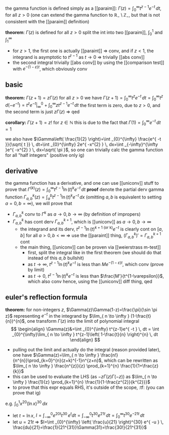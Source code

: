 the gamma function is defined simply as a [[paraim]]: $\Gamma(z)=\int _{0}^{\infty} t^{z-1}e^{ -t } \, dt$, for all $z>0$ (one can extend the gamma function to $\mathbb{R}_{-}\setminus \mathbb{Z}_{-}$, but that is not consistent with the [[paraim]] definition)

**theorem**: $\Gamma(z)$ is defined for all $z > 0$
split the int into two [[paraim]], $\int _{0}^{1}$ and $\int _{1}^{\infty}$
- for $z>1$, the first one is actually [[paraint]] => conv, and if $z<1$, the integrand is asymptotic to $t^{z-1}$ as $t\to 0$ => trivially [[abs conv]]
- the second integral trivially [[abs conv]] by using the [[comparison test]] with $e^{ -(1-\varepsilon)t }$, which obviously conv

## basic

**theorem:** $\Gamma(z+1)=z\Gamma(z)$ for all $z>0$
we have $\Gamma(z+1)=\int _{0}^{\infty} t^{z}e^{ -t } \, dt=\int _{0}^{\infty}t^{z}\,d(-e^{ -t })=t^{z}e^{ -t }|_{\infty}^{0}+\int _{0}^{\infty} zt^{z-1}e^{ -t } \, dt$
the first term is zero, due to $z>0$, and the second term is just $z\Gamma(z)$ => qed

**corollary:** $\Gamma(z+1)=z!$ for $z\in \mathbb{N}$
this is due to the fact that $\Gamma(1)=\int _{0}^{\infty} e^{ -t } \, dt=1$

we also have $\Gamma\left( \frac{1}{2} \right)=\int _{0}^{\infty} \frac{e^{ -t }}{\sqrt{ t }} \, dt=\int _{0}^{\infty} 2e^{ -x^{2} } \, dx=\int _{-\infty}^{\infty }e^{ -x^{2} } \, dx=\sqrt{ \pi }$, so one can trivially calc the gamma function for all "half integers" (positive only ig)

## derivative

the gamma function has a derivative, and one can use [[uniconv]] stuff to prove that $\Gamma^{(k)}(z)=\int _{0}^{\infty}t^{z-1}\ln(t)^{k}e^{ -t } \, dt$
**proof**
denote the partial derv gamma function $\Gamma_{a,b}^{k}(z)=\int _{a}^{b} t^{z-1}\ln(t)^{k}e^{ -t } \, dx$ (omitting $a,b$ is equivalent to setting $a=0, b=\infty$), we will prove that 
- $\Gamma_{a,b}^{k}$ conv to $\Gamma^{k}$ as $a\to 0, b\to \infty$ (by definition of impropers)
- $\Gamma_{a,b}^{k}$ has cont derv $\Gamma_{a,b}^{k+1}$, which is [[uniconv]] as $a\to 0, b\to \infty$
	- the integrand and its derv, $t^{z-1}\ln(t)^{k+1 \text{ (or k)}}e^{ -t }$ is clearly cont on $[a,b]$ for all $a>0, b<\infty$ => use the [[paraint]] thing, $(\Gamma^{k}_{a,b})'=\Gamma_{a,b}^{k+1}$ cont
	- the main thing, [[uniconv]] can be proven via [[weierstrass m-test]]
		- first, split the integral like in the first theorem (we should do that instead of this $a,b$ bullshit)
		- as $t\to \infty$, $t^{z-1}\ln(t)^{k}e^{ -t }$ is less than $Me^{ -(1-\varepsilon)t }$, which conv (prove by limit)
		- as $t\to 0$, $t^{z-1}\ln(t)^{k}e^{ -t }$ is less than $\frac{M'}{t^{1-\varepsilon}}$, which also conv
hence, using the [[uniconv]] diff thing, qed

## euler's reflection formula

**theorem:** for non-integers $z$, $\Gamma(z)\Gamma(1-z)=\frac{\pi}{\sin \pi z}$
representing $e^{ -t }$ in the integrand by $\lim_{ n \to \infty } (1-\frac{t}{n})^{n}$, one transform $\Gamma(z)$ into the limit of polynomial integral
$$
\begin{align}
\Gamma(z)&=\int _{0}^{\infty} t^{z-1}e^{ -t } \, dt =
\int _{0}^{\infty}\lim_{ n \to \infty } t^{z-1}\left( 1-\frac{t}{n} \right)^{n} \, dt 
\end{align}
$$
- pulling out the limit and actually do the integral (reason provided later), one have $\Gamma(z)=\lim_{ n \to \infty } \frac{n!}{n^{n}}\prod_{k=0}^{n}(z+k)^{-1}n^{z+n}$, which can be rewritten as $\lim_{ n \to \infty } \frac{n^{z}}{z} \prod_{k=1}^{n} \frac{1}{1+\frac{z}{k}}$
- this can be used to evaluate the LHS (as $-z\Gamma(z)\Gamma(-z)$) as $\lim_{ n \to \infty } \frac{1}{z} \prod_{k=1}^{n} \frac{1}{1-\frac{z^{2}}{k^{2}}}$
- to prove that this expr equals RHS, it's outside of the scope, :tf: (you can prove that ig)

e.g. $\int _{0}^{1} x^{20}(\ln x)^{30} \, dx$
- let $t =\ln x$, $I=\int _{-\infty}^{0} e^{ 20t } t^{30}\,e^{ t }dt=\int _{-\infty}^{0}t^{30}e^{ 21t } \, dt=\int _{0}^{\infty} t^{30}e^{ -21t } \, dt$
- let $u=21t$ => $I=\int _{0}^{\infty} \left( \frac{u}{21} \right)^{30} e^{ -u } \, \frac{du}{21}=\frac{1}{21^{31}}\Gamma(31)=\frac{30!}{21^{31}}$
